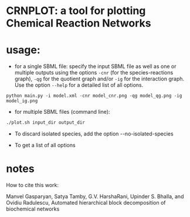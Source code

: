 # CRNPLOT: a tool for plotting Chemical Reaction Networks


# usage:

- for a single SBML file: specify the input SBML file as well as one or multiple outputs using the options `-cnr` (for the species-reactions graph), `-qg` for the quotient graph and/or `-ig` for the interaction graph. Use the option `--help` for a detailed list of all options.

```
python main.py -i model.xml -cnr model_cnr.png -qg model_qg.png -ig model_ig.png
```

- for multiple SBML files (command line):

```bash
./plot.sh input_dir output_dir
```

- To discard isolated species, add the option --no-isolated-species

- To get a list of all options 

# notes

How to cite this work:

Manvel Gasparyan, Satya Tamby, G.V. HarshaRani, Upinder S. Bhalla, and Ovidiu Radulescu, Automated hierarchical block decomposition of biochemical networks


